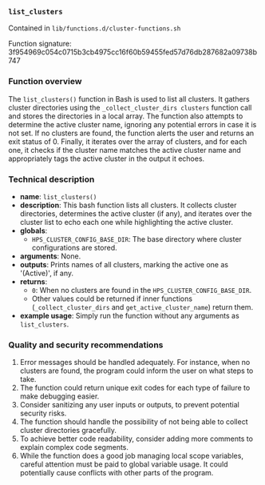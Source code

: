 ### `list_clusters`

Contained in `lib/functions.d/cluster-functions.sh`

Function signature: 3f954969c054c0715b3cb4975cc16f60b59455fed57d76db287682a09738b747

### Function overview

The `list_clusters()` function in Bash is used to list all clusters. It gathers cluster directories using the `_collect_cluster_dirs clusters` function call and stores the directories in a local array. The function also attempts to determine the active cluster name, ignoring any potential errors in case it is not set. If no clusters are found, the function alerts the user and returns an exit status of 0. Finally, it iterates over the array of clusters, and for each one, it checks if the cluster name matches the active cluster name and appropriately tags the active cluster in the output it echoes.

### Technical description

- **name**: `list_clusters()`
- **description**: This bash function lists all clusters. It collects cluster directories, determines the active cluster (if any), and iterates over the cluster list to echo each one while highlighting the active cluster.
- **globals**: 
  - `HPS_CLUSTER_CONFIG_BASE_DIR`: The base directory where cluster configurations are stored.
- **arguments**: None.
- **outputs**: Prints names of all clusters, marking the active one as '(Active)', if any.
- **returns**: 
  - `0`: When no clusters are found in the `HPS_CLUSTER_CONFIG_BASE_DIR`.
  - Other values could be returned if inner functions (`_collect_cluster_dirs` and `get_active_cluster_name`) return them.
- **example usage**: Simply run the function without any arguments as `list_clusters`.

### Quality and security recommendations

1. Error messages should be handled adequately. For instance, when no clusters are found, the program could inform the user on what steps to take.
2. The function could return unique exit codes for each type of failure to make debugging easier.
3. Consider sanitizing any user inputs or outputs, to prevent potential security risks.
4. The function should handle the possibility of not being able to collect cluster directories gracefully.
5. To achieve better code readability, consider adding more comments to explain complex code segments.
6. While the function does a good job managing local scope variables, careful attention must be paid to global variable usage. It could potentially cause conflicts with other parts of the program.

